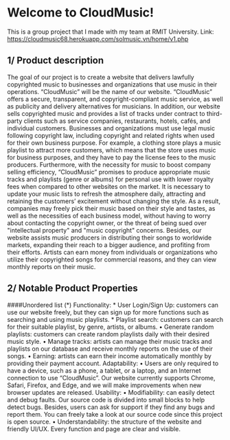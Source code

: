 <h1>Welcome to CloudMusic!</h1>

This is a group project that I made with my team at RMIT University. 
Link: https://cloudmusic68.herokuapp.com/solmusic.vn/home/v1.php

<h2>1/ Product description</h2>

The goal of our project is to create a website that delivers lawfully copyrighted music to businesses and organizations that use music in their operations. “CloudMusic” will be the name of our website. “CloudMusic” offers a secure, transparent, and copyright-compliant music service, as well as publicity and delivery alternatives for musicians. In addition, our website sells copyrighted music and provides a list of tracks under contract to third-party clients such as service companies, restaurants, hotels, cafés, and individual customers. 
Businesses and organizations must use legal music following copyright law, including copyright and related rights when used for their own business purpose. For example, a clothing store plays a music playlist to attract more customers, which means that the store uses music for business purposes, and they have to pay the license fees to the music producers. Furthermore, with the necessity for music to boost company selling efficiency, “CloudMusic” promises to produce appropriate music tracks and playlists (genre or albums) for personal use with lower royalty fees when compared to other websites on the market. It is necessary to update your music lists to refresh the atmosphere daily, attracting and retaining the customers’ excitement without changing the style. As a result, companies may freely pick their music based on their style and tastes, as well as the necessities of each business model, without having to worry about contacting the copyright owner, or the threat of being sued over "intellectual property" and "music copyright" concerns. Besides, our website assists music producers in distributing their songs to worldwide markets, expanding their reach to a bigger audience, and profiting from their efforts. Artists can earn money from individuals or organizations who utilize their copyrighted songs for commercial reasons, and they can view monthly reports on their music. 

<h2>2/ Notable Product Properties</h2>
####Unordered list (*)
Functionality: 
* User Login/Sign Up: customers can use our website freely, but they can sign up for more functions such as searching and using music playlists. 
* Playlist search: customers can search for their suitable playlist, by genre, artists, or albums. 
•	Generate random playlists: customers can create random playlists daily with their desired music style. 
•	Manage tracks: artists can manage their music tracks and playlists on our database and receive monthly reports on the use of their songs. 
•	Earning: artists can earn their income automatically monthly by providing their payment account. 
Adaptability:
•	Users are only required to have a device, such as a phone, a tablet, or a laptop, and an Internet connection to use “CloudMusic”. Our website currently supports Chrome, Safari, Firefox, and Edge, and we will make improvements when new browser updates are released.
Usability:
•	Modifiability: can easily detect and debug faults. Our source code is divided into small blocks to help detect bugs. Besides, users can ask for support if they find any bugs and report them. You can freely take a look at our source code since this project is open source. 
•	Understandability: the structure of the website and friendly UI/UX. Every function and page are clear and visible.
